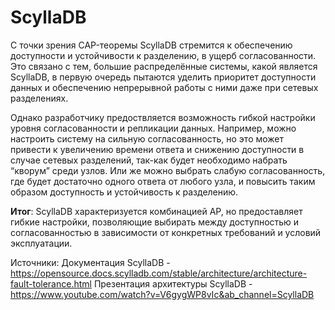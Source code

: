 # ScyllaDB

С точки зрения CAP-теоремы ScyllaDB стремится к обеспечению доступности и устойчивости к разделению, в ущерб согласованности. Это связано с тем, большиe распределённыe системы, какой является ScyllaDB, в первую очередь пытаются уделить приоритет доступности данных и обеспечению непрерывной работы с ними даже при сетевых разделениях.

Однако разработчику предоствляется возможность гибкой настройки уровня согласованности и репликации данных. Например, можно настроить систему на сильную согласованность, но это может привести к увеличению времени ответа и снижению доступности в случае сетевых разделений, так-как будет необходимо набрать “кворум” среди узлов. Или же можно выбрать слабую согласованность, где будет достаточно одного ответа от любого узла, и повысить таким образом доступность и устойчивость к разделению.

**Итог**: ScyllaDB характеризуется комбинацией AP, но предоставляет гибкие настройки, позволяющие выбирать между доступностью и согласованностью в зависимости от конкретных требований и условий эксплуатации.

Источники:
Документация ScyllaDB - https://opensource.docs.scylladb.com/stable/architecture/architecture-fault-tolerance.html
Презентация архитектуры ScyllaDB - https://www.youtube.com/watch?v=V6gygWP8vIc&ab_channel=ScyllaDB


